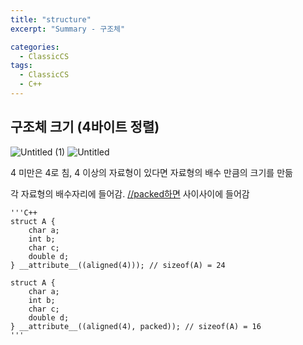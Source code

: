 ```yaml
---
title: "structure"
excerpt: "Summary - 구조체"

categories:
  - ClassicCS
tags:
  - ClassicCS
  - C++
---
```


## 구조체 크기 (4바이트 정렬)

![Untitled (1)](https://user-images.githubusercontent.com/34998051/68491549-6b7a2500-028e-11ea-918e-44fa095bd932.png)
![Untitled](https://user-images.githubusercontent.com/34998051/68491552-6b7a2500-028e-11ea-8d6d-08371557b962.png)

4 미만은 4로 침, 4 이상의 자료형이 있다면 자료형의 배수 만큼의 크기를 만듦

각 자료형의 배수자리에 들어감. [//packed하면](//packed하면) 사이사이에 들어감

    '''C++
    struct A {
        char a;
        int b;
        char c;
        double d;
    } __attribute__((aligned(4))); // sizeof(A) = 24
    
    struct A {
        char a;
        int b;
        char c;
        double d;
    } __attribute__((aligned(4), packed)); // sizeof(A) = 16
    '''
